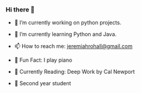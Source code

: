 ### Hi there 👋

- 🔭 I’m currently working on python projects. 

- 🌱 I’m currently learning Python and Java.

- 📫 How to reach me: jeremiahrohall@gmail.com

- 🎹 Fun Fact: I play piano

- 📖 Currently Reading: Deep Work by Cal Newport

- 🏫 Second year student
